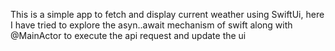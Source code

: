 This is a simple app to fetch and display current weather using SwiftUi, here I have tried to explore the asyn..await mechanism of swift along with @MainActor to execute the api request and update the ui
